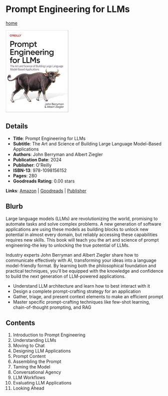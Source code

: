 # Prompt Engineering for LLMs

[home](../)

![Cover Image](prompt-engineering-for-llms.jpeg)

## Details

* **Title**: Prompt Engineering for LLMs
* **Subtitle**: The Art and Science of Building Large Language Model–Based Applications
* **Authors**: John Berryman and Albert Ziegler
* **Publication Date**: 2024
* **Publisher**: O'Reilly
* **ISBN-13**: 978-1098156152
* **Pages**: 280
* **Goodreads Rating**: 0.00 stars


**Links**: [Amazon](https://a.co/d/eyWEQ4A) |
[Goodreads](https://www.goodreads.com/book/show/213739653-prompt-engineering-for-llms) |
[Publisher](https://www.oreilly.com/library/view/prompt-engineering-for/9781098156145/)

## Blurb

Large language models (LLMs) are revolutionizing the world, promising to automate tasks and solve complex problems. A new generation of software applications are using these models as building blocks to unlock new potential in almost every domain, but reliably accessing these capabilities requires new skills. This book will teach you the art and science of prompt engineering-the key to unlocking the true potential of LLMs.

Industry experts John Berryman and Albert Ziegler share how to communicate effectively with AI, transforming your ideas into a language model-friendly format. By learning both the philosophical foundation and practical techniques, you'll be equipped with the knowledge and confidence to build the next generation of LLM-powered applications.

* Understand LLM architecture and learn how to best interact with it
* Design a complete prompt-crafting strategy for an application
* Gather, triage, and present context elements to make an efficient prompt
* Master specific prompt-crafting techniques like few-shot learning, chain-of-thought prompting, and RAG

## Contents

1. Introduction to Prompt Engineering
2. Understanding LLMs
3. Moving to Chat
4. Designing LLM Applications
5. Prompt Content
6. Assembling the Prompt
7. Taming the Model
8. Conversational Agency
9. LLM Workflows
10. Evaluating LLM Applications
11. Looking Ahead

